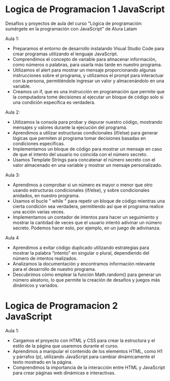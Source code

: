 # Logica de Programacion 1 JavaScript
Desafíos y proyectos de aula del curso "Lógica de programación: sumérgete en la programación con JavaScript" de Alura Latam

Aula 1:

* Preparamos el entorno de desarrollo instalando Visual Studio Code para crear programas utilizando el lenguaje JavaScript.
* Comprendimos el concepto de variable para almacenar información, como números o palabras, para usarla más tarde en nuestro programa.
* Utilizamos el alert para mostrar un mensaje proporcionando algunas instrucciones sobre el programa, y utilizamos el prompt para interactuar con la persona, permitiéndole ingresar un valor y almacenándolo en una variable.
* Creamos un if, que es una instrucción en programación que permite que la computadora tome decisiones al ejecutar un bloque de código solo si una condición específica es verdadera.

Aula 2:

* Utilizamos la consola para probar y depurar nuestro código, mostrando mensajes y valores durante la ejecución del programa.
* Aprendimos a utilizar estructuras condicionales (if/else) para generar lógicas que permiten al programa tomar decisiones basadas en condiciones específicas.
* Implementamos un bloque de código para mostrar un mensaje en caso de que el intento del usuario no coincida con el número secreto.
* Usamos Template Strings para concatenar el número secreto con el valor almacenado en una variable y mostrar un mensaje personalizado.

Aula 3: 

* Aprendimos a comprobar si un número es mayor o menor que otro usando estructuras condicionales (if/else), y sobre condicionales anidados, en nuestro programa.
* Usamos el bucle " while " para repetir un bloque de código mientras una cierta condición sea verdadera, permitiendo así que el programa realice una acción varias veces.
* Implementamos un contador de intentos para hacer un seguimiento y mostrar la cantidad de veces que el usuario intentó adivinar un número secreto. Podemos hacer esto, por ejemplo, en un juego de adivinanza.

Aula 4

* Aprendimos a evitar código duplicado utilizando estrategias para mostrar la palabra “intento” en singular o plural, dependiendo del número de intentos realizados.
* Analizamos la documentación y encontramos información relevante para el desarrollo de nuestro programa.
* Descubrimos cómo emplear la función Math.random() para generar un número aleatorio, lo que permite la creación de desafíos y juegos más dinámicos y variados.

# Logica de Programacion 2 JavaScript

Aula 1:

* Cargamos el proyecto con HTML y CSS para crear la estructura y el estilo de la página que usaremos durante el curso.
* Aprendimos a manipular el contenido de los elementos HTML, como H1 y párrafos (p), utilizando JavaScript para cambiar dinámicamente el texto mostrado en la página.
* Comprendimos la importancia de la interacción entre HTML y JavaScript para crear páginas web dinámicas e interactivas.
